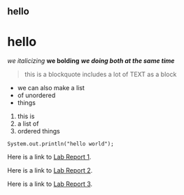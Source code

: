 ## hello
# hello
*we italicizing*
**we bolding**
***we doing both at the same time***
> this is a blockquote
> includes a lot of TEXT
> as a block

* we can also make a list
* of unordered
* things

1) this is 
2) a list of
3) ordered things

`System.out.println("hello world");`

Here is a link to [Lab Report 1](https://mikayelsughyan.github.io/cse15l-lab-reports/lab-report-1-week-2.html).

Here is a link to [Lab Report 2](https://mikayelsughyan.github.io/cse15l-lab-reports/lab-report-2-week-4.html).

Here is a link to [Lab Report 3](https://mikayelsughyan.github.io/cse15l-lab-reports/lab-report-3-week-6.html).
